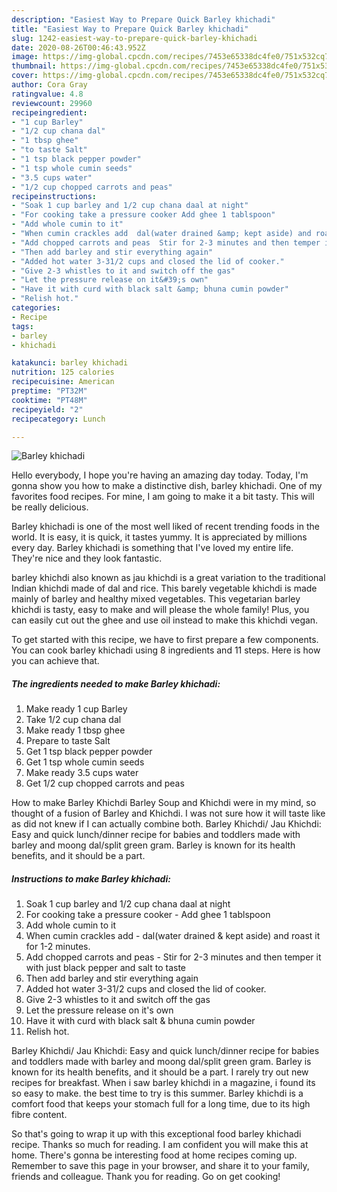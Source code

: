 ```yaml
---
description: "Easiest Way to Prepare Quick Barley khichadi"
title: "Easiest Way to Prepare Quick Barley khichadi"
slug: 1242-easiest-way-to-prepare-quick-barley-khichadi
date: 2020-08-26T00:46:43.952Z
image: https://img-global.cpcdn.com/recipes/7453e65338dc4fe0/751x532cq70/barley-khichadi-recipe-main-photo.jpg
thumbnail: https://img-global.cpcdn.com/recipes/7453e65338dc4fe0/751x532cq70/barley-khichadi-recipe-main-photo.jpg
cover: https://img-global.cpcdn.com/recipes/7453e65338dc4fe0/751x532cq70/barley-khichadi-recipe-main-photo.jpg
author: Cora Gray
ratingvalue: 4.8
reviewcount: 29960
recipeingredient:
- "1 cup Barley"
- "1/2 cup chana dal"
- "1 tbsp ghee"
- "to taste Salt"
- "1 tsp black pepper powder"
- "1 tsp whole cumin seeds"
- "3.5 cups water"
- "1/2 cup chopped carrots and peas"
recipeinstructions:
- "Soak 1 cup barley and 1/2 cup chana daal at night"
- "For cooking take a pressure cooker Add ghee 1 tablspoon"
- "Add whole cumin to it"
- "When cumin crackles add  dal(water drained &amp; kept aside) and roast it for 1-2 minutes."
- "Add chopped carrots and peas  Stir for 2-3 minutes and then temper it with just black pepper and salt to taste"
- "Then add barley and stir everything again"
- "Added hot water 3-31/2 cups and closed the lid of cooker."
- "Give 2-3 whistles to it and switch off the gas"
- "Let the pressure release on it&#39;s own"
- "Have it with curd with black salt &amp; bhuna cumin powder"
- "Relish hot."
categories:
- Recipe
tags:
- barley
- khichadi

katakunci: barley khichadi 
nutrition: 125 calories
recipecuisine: American
preptime: "PT32M"
cooktime: "PT48M"
recipeyield: "2"
recipecategory: Lunch

---
```



![Barley khichadi](https://img-global.cpcdn.com/recipes/7453e65338dc4fe0/751x532cq70/barley-khichadi-recipe-main-photo.jpg)

Hello everybody, I hope you're having an amazing day today. Today, I'm gonna show you how to make a distinctive dish, barley khichadi. One of my favorites food recipes. For mine, I am going to make it a bit tasty. This will be really delicious.

Barley khichadi is one of the most well liked of recent trending foods in the world. It is easy, it is quick, it tastes yummy. It is appreciated by millions every day. Barley khichadi is something that I've loved my entire life. They're nice and they look fantastic.

barley khichdi also known as jau khichdi is a great variation to the traditional Indian khichdi made of dal and rice. This barely vegetable khichdi is made mainly of barley and healthy mixed vegetables. This vegetarian barley khichdi is tasty, easy to make and will please the whole family! Plus, you can easily cut out the ghee and use oil instead to make this khichdi vegan.


To get started with this recipe, we have to first prepare a few components. You can cook barley khichadi using 8 ingredients and 11 steps. Here is how you can achieve that.

<!--inarticleads1-->

##### The ingredients needed to make Barley khichadi:

1. Make ready 1 cup Barley
1. Take 1/2 cup chana dal
1. Make ready 1 tbsp ghee
1. Prepare to taste Salt
1. Get 1 tsp black pepper powder
1. Get 1 tsp whole cumin seeds
1. Make ready 3.5 cups water
1. Get 1/2 cup chopped carrots and peas


How to make Barley Khichdi  Barley Soup and Khichdi were in my mind, so thought of a fusion of Barley and Khichdi. I was not sure how it will taste like as did not knew if I can actually combine both. Barley Khichdi/ Jau Khichdi: Easy and quick lunch/dinner recipe for babies and toddlers made with barley and moong dal/split green gram. Barley is known for its health benefits, and it should be a part. 

<!--inarticleads2-->

##### Instructions to make Barley khichadi:

1. Soak 1 cup barley and 1/2 cup chana daal at night
1. For cooking take a pressure cooker - Add ghee 1 tablspoon
1. Add whole cumin to it
1. When cumin crackles add  - dal(water drained &amp; kept aside) and roast it for 1-2 minutes.
1. Add chopped carrots and peas  - Stir for 2-3 minutes and then temper it with just black pepper and salt to taste
1. Then add barley and stir everything again
1. Added hot water 3-31/2 cups and closed the lid of cooker.
1. Give 2-3 whistles to it and switch off the gas
1. Let the pressure release on it&#39;s own
1. Have it with curd with black salt &amp; bhuna cumin powder
1. Relish hot.


Barley Khichdi/ Jau Khichdi: Easy and quick lunch/dinner recipe for babies and toddlers made with barley and moong dal/split green gram. Barley is known for its health benefits, and it should be a part. I rarely try out new recipes for breakfast. When i saw barley khichdi in a magazine, i found its so easy to make. the best time to try is this summer. Barley khichdi is a comfort food that keeps your stomach full for a long time, due to its high fibre content. 

So that's going to wrap it up with this exceptional food barley khichadi recipe. Thanks so much for reading. I am confident you will make this at home. There's gonna be interesting food at home recipes coming up. Remember to save this page in your browser, and share it to your family, friends and colleague. Thank you for reading. Go on get cooking!
